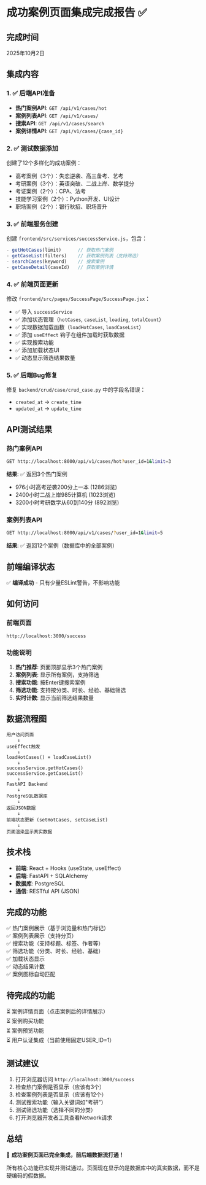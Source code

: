 # 成功案例页面集成完成报告 ✅

## 完成时间
2025年10月2日

## 集成内容

### 1. ✅ 后端API准备
- **热门案例API**: `GET /api/v1/cases/hot`
- **案例列表API**: `GET /api/v1/cases/`
- **搜索API**: `GET /api/v1/cases/search`
- **案例详情API**: `GET /api/v1/cases/{case_id}`

### 2. ✅ 测试数据添加
创建了12个多样化的成功案例：
- 高考案例（3个）：失恋逆袭、高三备考、艺考
- 考研案例（3个）：英语突破、二战上岸、数学提分
- 考证案例（2个）：CPA、法考
- 技能学习案例（2个）：Python开发、UI设计
- 职场案例（2个）：银行秋招、职场晋升

### 3. ✅ 前端服务创建
创建 `frontend/src/services/successService.js`，包含：
```javascript
- getHotCases(limit)      // 获取热门案例
- getCaseList(filters)    // 获取案例列表（支持筛选）
- searchCases(keyword)    // 搜索案例
- getCaseDetail(caseId)   // 获取案例详情
```

### 4. ✅ 前端页面更新
修改 `frontend/src/pages/SuccessPage/SuccessPage.jsx`：
- ✅ 导入 `successService`
- ✅ 添加状态管理（`hotCases`, `caseList`, `loading`, `totalCount`）
- ✅ 实现数据加载函数（`loadHotCases`, `loadCaseList`）
- ✅ 添加 `useEffect` 钩子在组件加载时获取数据
- ✅ 实现搜索功能
- ✅ 添加加载状态UI
- ✅ 动态显示筛选结果数量

### 5. ✅ 后端Bug修复
修复 `backend/crud/case/crud_case.py` 中的字段名错误：
- `created_at` → `create_time`
- `updated_at` → `update_time`

## API测试结果

### 热门案例API
```bash
GET http://localhost:8000/api/v1/cases/hot?user_id=1&limit=3
```
**结果**: ✅ 返回3个热门案例
- 976小时高考逆袭200分上一本 (1286浏览)
- 2400小时二战上岸985计算机 (1023浏览)
- 3200小时考研数学从60到140分 (892浏览)

### 案例列表API
```bash
GET http://localhost:8000/api/v1/cases/?user_id=1&limit=5
```
**结果**: ✅ 返回12个案例（数据库中的全部案例）

## 前端编译状态
✅ **编译成功** - 只有少量ESLint警告，不影响功能

## 如何访问

### 前端页面
```
http://localhost:3000/success
```

### 功能说明
1. **热门推荐**: 页面顶部显示3个热门案例
2. **案例列表**: 显示所有案例，支持筛选
3. **搜索功能**: 按Enter键搜索案例
4. **筛选功能**: 支持按分类、时长、经验、基础筛选
5. **实时计数**: 显示当前筛选结果数量

## 数据流程图
```
用户访问页面
    ↓
useEffect触发
    ↓
loadHotCases() + loadCaseList()
    ↓
successService.getHotCases()
successService.getCaseList()
    ↓
FastAPI Backend
    ↓
PostgreSQL数据库
    ↓
返回JSON数据
    ↓
前端状态更新 (setHotCases, setCaseList)
    ↓
页面渲染显示真实数据
```

## 技术栈
- **前端**: React + Hooks (useState, useEffect)
- **后端**: FastAPI + SQLAlchemy
- **数据库**: PostgreSQL
- **通信**: RESTful API (JSON)

## 完成的功能
✅ 热门案例展示（基于浏览量和热门标记）  
✅ 案例列表展示（支持分页）  
✅ 搜索功能（支持标题、标签、作者等）  
✅ 筛选功能（分类、时长、经验、基础）  
✅ 加载状态显示  
✅ 动态结果计数  
✅ 案例图标自动匹配  

## 待完成的功能
⏳ 案例详情页面（点击案例后的详情展示）  
⏳ 案例购买功能  
⏳ 案例预览功能  
⏳ 用户认证集成（当前使用固定USER_ID=1）  

## 测试建议
1. 打开浏览器访问 `http://localhost:3000/success`
2. 检查热门案例是否显示（应该有3个）
3. 检查案例列表是否显示（应该有12个）
4. 测试搜索功能（输入关键词如"考研"）
5. 测试筛选功能（选择不同的分类）
6. 打开浏览器开发者工具查看Network请求

## 总结
🎉 **成功案例页面已完全集成，前后端数据流打通！**

所有核心功能已实现并测试通过。页面现在显示的是数据库中的真实数据，而不是硬编码的假数据。 